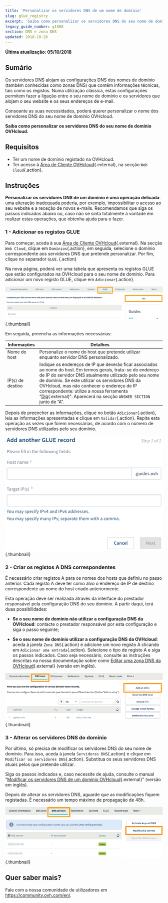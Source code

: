 ```yaml
---
title: 'Personalizar os servidores DNS de um nome de domínio'
slug: glue_registry
excerpt: 'Saiba como personalizar os servidores DNS do seu nome de domínio OVHcloud'
legacy_guide_number: g1568
section: DNS e zona DNS
updated: 2018-10-26
---
```


**Última atualização: 05/10/2018**

## Sumário

Os servidores DNS alojam as configurações DNS dos nomes de domínio (também conhecidas como zonas DNS) que contêm informações técnicas, tais como os registos. Numa utilização clássica, estas configurações permitem fazer a ligação entre o seu nome de domínio e os servidores que alojam o seu website e os seus endereços de e-mail.

Consoante as suas necessidades, poderá querer personalizar o nome dos servidores DNS do seu nome de domínio OVHcloud.

**Saiba como personalizar os servidores DNS do seu nome de domínio OVHcloud.**

## Requisitos

- Ter um nome de domínio registado na OVHcloud.
- Ter acesso à [Área de Cliente OVHcloud](https://www.ovh.com/auth/?action=gotomanager&from=https://www.ovh.pt/&ovhSubsidiary=pt){.external}, na secção `Web Cloud`{.action}.

## Instruções

**Personalizar os servidores DNS de um domínio é uma operação delicada**: uma alteração inadequada poderia, por exemplo, impossibilitar o acesso ao seu website e a receção de novos e-mails. Recomendamos que siga os passos indicados abaixo ou, caso não se sinta totalmente à vontade em realizar estas operações, que obtenha ajuda para o fazer.

### 1 - Adicionar os registos GLUE

Para começar, aceda à sua [Área de Cliente OVHcloud](https://www.ovh.com/auth/?action=gotomanager&from=https://www.ovh.pt/&ovhSubsidiary=pt){.external}. Na secção `Web Cloud`, clique em `Domínios`{.action}, em seguida, selecione o domínio correspondente aos servidores DNS que pretende personalizar. Por fim, clique no separador `GLUE.`{.action}

Na nova página, poderá ver uma tabela que apresenta os registos GLUE que estão configurados na OVHcloud para o seu nome de domínio. Para adicionar um novo registo GLUE, clique em `Adicionar`{.action}.

![glueregistry](images/customize-dns-servers-step1.png){.thumbnail}

Em seguida, preencha as informações necessárias:

|Informações|Detalhes|  
|---|---|
|Nome do host|Personalize o nome do host que pretende utilizar enquanto servidor DNS personalizado.|
|IP(s) de destino|Indique os endereços de IP que deverão ficar associados ao nome do host. Em termos gerais, trata-se do endereço de IP do servidor DNS atualmente utilizado pelo seu nome de domínio. Se este utilizar os servidores DNS da OVHcloud, mas não conhecer o endereço de IP correspondente: utilize a nossa ferramenta “[Dig](https://www.ovh.pt/suporte/ferramentas/dig_domain.pl){.external}”. Aparecerá na secção `ANSWER SECTION` junto de “A”.|

Depois de preencher as informações, clique no botão `Adicionar`{.action}, leia as informações apresentadas e clique em `Validar`{.action}. Repita esta operação as vezes que forem necessárias, de acordo com o número de servidores DNS utilizados pelo seu domínio.

![glueregistry](images/customize-dns-servers-step2.png){.thumbnail}

### 2 - Criar os registos A DNS correspondentes

É necessário criar registos A para os nomes dos hosts que definiu no passo anterior. Cada registo A deve ter como alvo o endereço de IP de destino correspondente ao nome do host criado anteriormente.

Esta operação deve ser realizada através da interface do prestador responsável pela configuração DNS do seu domínio. A partir daqui, terá duas possibilidades:

- **Se o seu nome de domínio não utilizar a configuração DNS da OVHcloud**: contacte o prestador responsável por esta configuração e siga o passo seguinte;

- **Se o seu nome de domínio utilizar a configuração DNS da OVHcloud**: aceda à janela `Zona DNS`{.action} e adicione um novo registo A clicando em `Adicionar uma entrada`{.action}. Selecione o tipo de registo A e siga os passos indicados. Caso seja necessário, consulte as instruções descritas na nossa documentação sobre como [Editar uma zona DNS da OVHcloud](https://docs.ovh.com/gb/en/domains/web_hosting_how_to_edit_my_dns_zone/){.external} (versão em inglês).

![glueregistry](images/customize-dns-servers-step3.png){.thumbnail}

### 3 - Alterar os servidores DNS do domínio

Por último, só precisa de modificar os servidores DNS do seu nome de domínio. Para isso, aceda à janela `Servidores DNS`{.action} e clique em `Modificar os servidores DNS`{.action}. Substitua os seus servidores DNS atuais pelos que pretende utilizar.

Siga os passos indicados e, caso necessite de ajuda, consulte o manual “[Modificar os servidores DNS de um domínio OVHcloud](https://docs.ovh.com/gb/en/domains/web_hosting_general_information_about_dns_servers/){.external}” (versão em inglês).

Depois de alterar os servidores DNS, aguarde que as modificações fiquem registadas. É necessário um tempo máximo de propagação de 48h.

![glueregistry](images/customize-dns-servers-step4.png){.thumbnail}

## Quer saber mais?

Fale com a nossa comunidade de utilizadores em <https://community.ovh.com/en/>.
